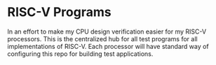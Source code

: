 
# RISC-V Programs

In an effort to make my CPU design verification easier for my RISC-V processors. This is the 
centralized hub for all test programs for all implementations of RISC-V. Each processor will 
have standard way of configuring this repo for building test applications.

